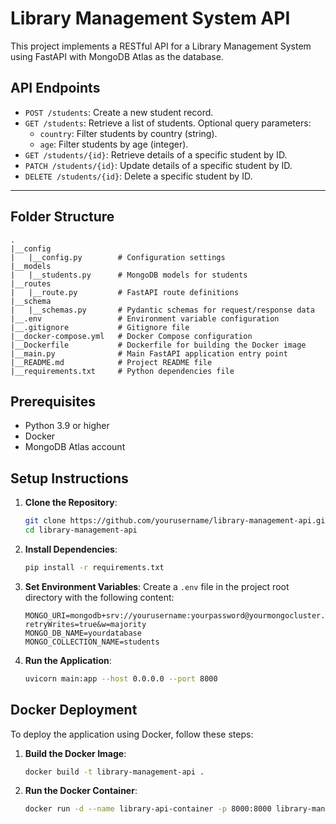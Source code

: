 # Library Management System API

This project implements a RESTful API for a Library Management System using FastAPI with MongoDB Atlas as the database.

## API Endpoints

- `POST /students`: Create a new student record.
- `GET /students`: Retrieve a list of students. Optional query parameters:
  - `country`: Filter students by country (string).
  - `age`: Filter students by age (integer).
- `GET /students/{id}`: Retrieve details of a specific student by ID.
- `PATCH /students/{id}`: Update details of a specific student by ID.
- `DELETE /students/{id}`: Delete a specific student by ID.


* **

## Folder Structure

```
.
|__config
|   |__config.py        # Configuration settings
|__models
|   |__students.py      # MongoDB models for students
|__routes
|   |__route.py         # FastAPI route definitions
|__schema
|   |__schemas.py       # Pydantic schemas for request/response data
|__.env                 # Environment variable configuration
|__.gitignore           # Gitignore file
|__docker-compose.yml   # Docker Compose configuration
|__Dockerfile           # Dockerfile for building the Docker image
|__main.py              # Main FastAPI application entry point
|__README.md            # Project README file
|__requirements.txt     # Python dependencies file
```

## Prerequisites

- Python 3.9 or higher
- Docker
- MongoDB Atlas account

## Setup Instructions

1. **Clone the Repository**:
   ```bash
   git clone https://github.com/yourusername/library-management-api.git
   cd library-management-api
   ```

2. **Install Dependencies**:
   ```bash
   pip install -r requirements.txt
   ```

3. **Set Environment Variables**:
   Create a `.env` file in the project root directory with the following content:
   ```plaintext
   MONGO_URI=mongodb+srv://yourusername:yourpassword@yourmongocluster.mongodb.net/yourdatabase?retryWrites=true&w=majority
   MONGO_DB_NAME=yourdatabase
   MONGO_COLLECTION_NAME=students
   ```

4. **Run the Application**:
   ```bash
   uvicorn main:app --host 0.0.0.0 --port 8000
   ```

## Docker Deployment

To deploy the application using Docker, follow these steps:

1. **Build the Docker Image**:
   ```bash
   docker build -t library-management-api .
   ```

2. **Run the Docker Container**:
   ```bash
   docker run -d --name library-api-container -p 8000:8000 library-management-api
   ```